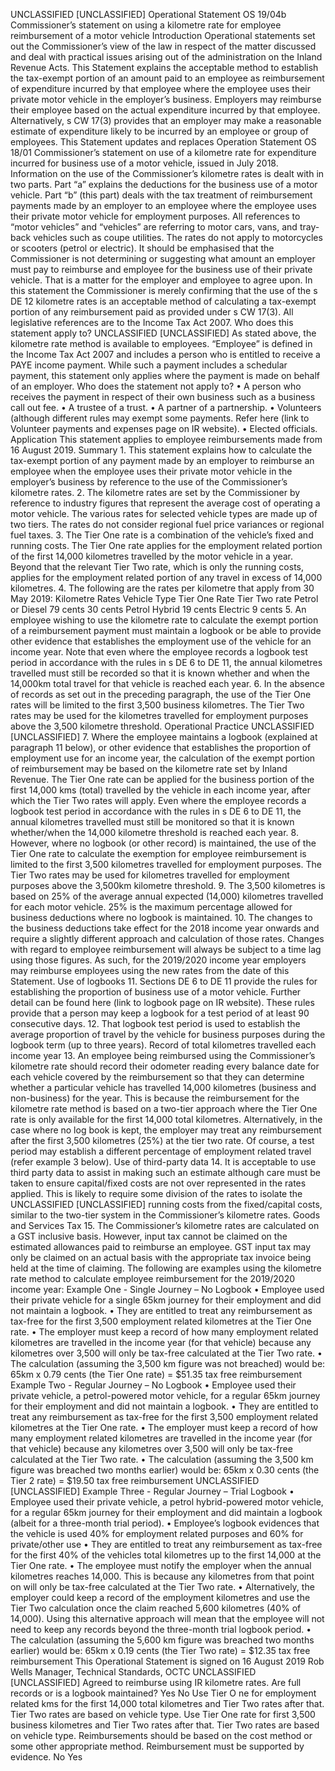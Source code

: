 UNCLASSIFIED \[UNCLASSIFIED\] Operational Statement OS 19/04b Commissioner’s statement on using a kilometre rate for employee reimbursement of a motor vehicle Introduction Operational statements set out the Commissioner’s view of the law in respect of the matter discussed and deal with practical issues arising out of the administration on the Inland Revenue Acts. This Statement explains the acceptable method to establish the tax-exempt portion of an amount paid to an employee as reimbursement of expenditure incurred by that employee where the employee uses their private motor vehicle in the employer’s business. Employers may reimburse their employee based on the actual expenditure incurred by that employee. Alternatively, s CW 17(3) provides that an employer may make a reasonable estimate of expenditure likely to be incurred by an employee or group of employees. This Statement updates and replaces Operation Statement OS 18/01 Commissioner’s statement on use of a kilometre rate for expenditure incurred for business use of a motor vehicle, issued in July 2018. Information on the use of the Commissioner’s kilometre rates is dealt with in two parts. Part “a” explains the deductions for the business use of a motor vehicle. Part “b” (this part) deals with the tax treatment of reimbursement payments made by an employer to an employee where the employee uses their private motor vehicle for employment purposes. All references to “motor vehicles” and “vehicles” are referring to motor cars, vans, and tray-back vehicles such as coupe utilities. The rates do not apply to motorcycles or scooters (petrol or electric). It should be emphasised that the Commissioner is not determining or suggesting what amount an employer must pay to reimburse and employee for the business use of their private vehicle. That is a matter for the employer and employee to agree upon. In this statement the Commissioner is merely confirming that the use of the s DE 12 kilometre rates is an acceptable method of calculating a tax-exempt portion of any reimbursement paid as provided under s CW 17(3). All legislative references are to the Income Tax Act 2007. Who does this statement apply to? UNCLASSIFIED \[UNCLASSIFIED\] As stated above, the kilometre rate method is available to employees. “Employee” is defined in the Income Tax Act 2007 and includes a person who is entitled to receive a PAYE income payment. While such a payment includes a schedular payment, this statement only applies where the payment is made on behalf of an employer. Who does the statement not apply to? • A person who receives the payment in respect of their own business such as a business call out fee. • A trustee of a trust. • A partner of a partnership. • Volunteers (although different rules may exempt some payments. Refer here (link to Volunteer payments and expenses page on IR website). • Elected officials. Application This statement applies to employee reimbursements made from 16 August 2019. Summary 1. This statement explains how to calculate the tax-exempt portion of any payment made by an employer to reimburse an employee when the employee uses their private motor vehicle in the employer’s business by reference to the use of the Commissioner’s kilometre rates. 2. The kilometre rates are set by the Commissioner by reference to industry figures that represent the average cost of operating a motor vehicle. The various rates for selected vehicle types are made up of two tiers. The rates do not consider regional fuel price variances or regional fuel taxes. 3. The Tier One rate is a combination of the vehicle’s fixed and running costs. The Tier One rate applies for the employment related portion of the first 14,000 kilometres travelled by the motor vehicle in a year. Beyond that the relevant Tier Two rate, which is only the running costs, applies for the employment related portion of any travel in excess of 14,000 kilometres. 4. The following are the rates per kilometre that apply from 30 May 2019: Kilometre Rates Vehicle Type Tier One Rate Tier Two rate Petrol or Diesel 79 cents 30 cents Petrol Hybrid 19 cents Electric 9 cents 5. An employee wishing to use the kilometre rate to calculate the exempt portion of a reimbursement payment must maintain a logbook or be able to provide other evidence that establishes the employment use of the vehicle for an income year. Note that even where the employee records a logbook test period in accordance with the rules in s DE 6 to DE 11, the annual kilometres travelled must still be recorded so that it is known whether and when the 14,000km total travel for that vehicle is reached each year. 6. In the absence of records as set out in the preceding paragraph, the use of the Tier One rates will be limited to the first 3,500 business kilometres. The Tier Two rates may be used for the kilometres travelled for employment purposes above the 3,500 kilometre threshold. Operational Practice UNCLASSIFIED \[UNCLASSIFIED\] 7. Where the employee maintains a logbook (explained at paragraph 11 below), or other evidence that establishes the proportion of employment use for an income year, the calculation of the exempt portion of reimbursement may be based on the kilometre rate set by Inland Revenue. The Tier One rate can be applied for the business portion of the first 14,000 kms (total) travelled by the vehicle in each income year, after which the Tier Two rates will apply. Even where the employee records a logbook test period in accordance with the rules in s DE 6 to DE 11, the annual kilometres travelled must still be monitored so that it is known whether/when the 14,000 kilometre threshold is reached each year. 8. However, where no logbook (or other record) is maintained, the use of the Tier One rate to calculate the exemption for employee reimbursement is limited to the first 3,500 kilometres travelled for employment purposes. The Tier Two rates may be used for kilometres travelled for employment purposes above the 3,500km kilometre threshold. 9. The 3,500 kilometres is based on 25% of the average annual expected (14,000) kilometres travelled for each motor vehicle. 25% is the maximum percentage allowed for business deductions where no logbook is maintained. 10. The changes to the business deductions take effect for the 2018 income year onwards and require a slightly different approach and calculation of those rates. Changes with regard to employee reimbursement will always be subject to a time lag using those figures. As such, for the 2019/2020 income year employers may reimburse employees using the new rates from the date of this Statement. Use of logbooks 11. Sections DE 6 to DE 11 provide the rules for establishing the proportion of business use of a motor vehicle. Further detail can be found here (link to logbook page on IR website). These rules provide that a person may keep a logbook for a test period of at least 90 consecutive days. 12. That logbook test period is used to establish the average proportion of travel by the vehicle for business purposes during the logbook term (up to three years). Record of total kilometres travelled each income year 13. An employee being reimbursed using the Commissioner’s kilometre rate should record their odometer reading every balance date for each vehicle covered by the reimbursement so that they can determine whether a particular vehicle has travelled 14,000 kilometres (business and non-business) for the year. This is because the reimbursement for the kilometre rate method is based on a two-tier approach where the Tier One rate is only available for the first 14,000 total kilometres. Alternatively, in the case where no log book is kept, the employer may treat any reimbursement after the first 3,500 kilometres (25%) at the tier two rate. Of course, a test period may establish a different percentage of employment related travel (refer example 3 below). Use of third-party data 14. It is acceptable to use third party data to assist in making such an estimate although care must be taken to ensure capital/fixed costs are not over represented in the rates applied. This is likely to require some division of the rates to isolate the UNCLASSIFIED \[UNCLASSIFIED\] running costs from the fixed/capital costs, similar to the two-tier system in the Commissioner’s kilometre rates. Goods and Services Tax 15. The Commissioner’s kilometre rates are calculated on a GST inclusive basis. However, input tax cannot be claimed on the estimated allowances paid to reimburse an employee. GST input tax may only be claimed on an actual basis with the appropriate tax invoice being held at the time of claiming. The following are examples using the kilometre rate method to calculate employee reimbursement for the 2019/2020 income year: Example One - Single Journey – No Logbook • Employee used their private vehicle for a single 65km journey for their employment and did not maintain a logbook. • They are entitled to treat any reimbursement as tax-free for the first 3,500 employment related kilometres at the Tier One rate. • The employer must keep a record of how many employment related kilometres are travelled in the income year (for that vehicle) because any kilometres over 3,500 will only be tax-free calculated at the Tier Two rate. • The calculation (assuming the 3,500 km figure was not breached) would be: 65km x 0.79 cents (the Tier One rate) = $51.35 tax free reimbursement Example Two - Regular Journey – No Logbook • Employee used their private vehicle, a petrol-powered motor vehicle, for a regular 65km journey for their employment and did not maintain a logbook. • They are entitled to treat any reimbursement as tax-free for the first 3,500 employment related kilometres at the Tier One rate. • The employer must keep a record of how many employment related kilometres are travelled in the income year (for that vehicle) because any kilometres over 3,500 will only be tax-free calculated at the Tier Two rate. • The calculation (assuming the 3,500 km figure was breached two months earlier) would be: 65km x 0.30 cents (the Tier 2 rate) = $19.50 tax free reimbursement UNCLASSIFIED \[UNCLASSIFIED\] Example Three - Regular Journey – Trial Logbook • Employee used their private vehicle, a petrol hybrid-powered motor vehicle, for a regular 65km journey for their employment and did maintain a logbook (albeit for a three-month trial period). • Employee’s logbook evidences that the vehicle is used 40% for employment related purposes and 60% for private/other use • They are entitled to treat any reimbursement as tax-free for the first 40% of the vehicles total kilometres up to the first 14,000 at the Tier One rate. • The employee must notify the employer when the annual kilometres reaches 14,000. This is because any kilometres from that point on will only be tax-free calculated at the Tier Two rate. • Alternatively, the employer could keep a record of the employment kilometres and use the Tier Two calculation once the claim reached 5,600 kilometres (40% of 14,000). Using this alternative approach will mean that the employee will not need to keep any records beyond the three-month trial logbook period. • The calculation (assuming the 5,600 km figure was breached two months earlier) would be: 65km x 0.19 cents (the Tier Two rate) = $12.35 tax free reimbursement This Operational Statement is signed on 16 August 2019 Rob Wells Manager, Technical Standards, OCTC UNCLASSIFIED \[UNCLASSIFIED\] Agreed to reimburse using IR kilometre rates. Are full records or is a logbook maintained? Yes No Use Tier O ne for employment related kms for the first 14,000 total kilometres and Tier Two rates after that. Tier Two rates are based on vehicle type. Use Tier One rate for first 3,500 business kilometres and Tier Two rates after that. Tier Two rates are based on vehicle type. Reimbursements should be based on the cost method or some other appropriate method. Reimbursement must be supported by evidence. No Yes